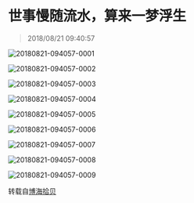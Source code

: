 # 世事慢随流水，算来一梦浮生

> 2018/08/21 09:40:57

![20180821-094057-0001](/assets/images/20180821-094057-0001.jpg)

![20180821-094057-0002](/assets/images/20180821-094057-0002.jpg)

![20180821-094057-0003](/assets/images/20180821-094057-0003.jpg)

![20180821-094057-0004](/assets/images/20180821-094057-0004.jpg)

![20180821-094057-0005](/assets/images/20180821-094057-0005.jpg)

![20180821-094057-0006](/assets/images/20180821-094057-0006.jpg)

![20180821-094057-0007](/assets/images/20180821-094057-0007.jpg)

![20180821-094057-0008](/assets/images/20180821-094057-0008.jpg)

![20180821-094057-0009](/assets/images/20180821-094057-0009.jpg)

转载自[博海拾贝](https://bh.sb/post/38103/)

